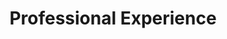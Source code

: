 ---
layout: archive
title: "Professional Experience"
permalink: /professional/
author_profile: true
---